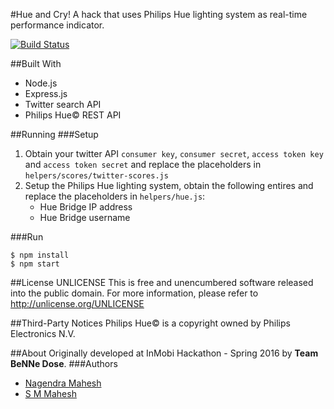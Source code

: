 #Hue and Cry!
A hack that uses Philips Hue lighting system as real-time performance indicator.

[![Build Status](https://travis-ci.org/umnagendra/hue-and-cry.svg?branch=master)](https://travis-ci.org/umnagendra/hue-and-cry)

##Built With
* Node.js
* Express.js
* Twitter search API
* Philips Hue&copy; REST API

##Running
###Setup
1. Obtain your twitter API `consumer key`, `consumer secret`, `access token key` and `access token secret` and replace the placeholders in `helpers/scores/twitter-scores.js`
2. Setup the Philips Hue lighting system, obtain the following entires and replace the placeholders in `helpers/hue.js`:
	* Hue Bridge IP address
	* Hue Bridge username

###Run
```
$ npm install
$ npm start
```

##License
UNLICENSE
This is free and unencumbered software released into the public domain.
For more information, please refer to http://unlicense.org/UNLICENSE

##Third-Party Notices
Philips Hue&copy; is a copyright owned by Philips Electronics N.V.

##About
Originally developed at InMobi Hackathon - Spring 2016 by **Team BeNNe Dose**.
###Authors
* [Nagendra Mahesh](https://github.com/umnagendra)
* [S M Mahesh](mailto:hue.s.smahesh@dfgh.net)


